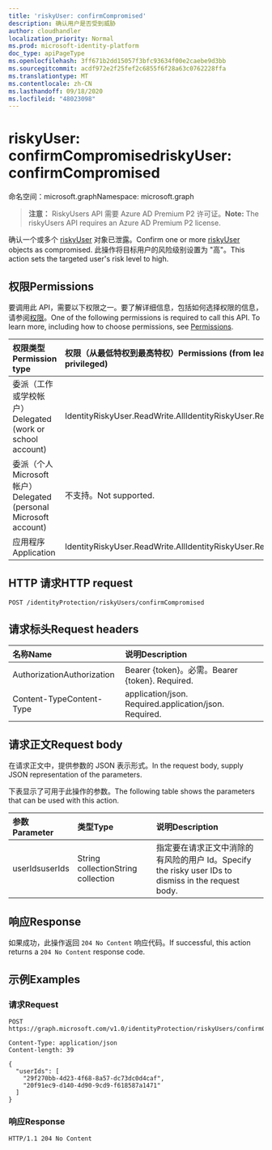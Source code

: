```yaml
---
title: 'riskyUser: confirmCompromised'
description: 确认用户是否受到威胁
author: cloudhandler
localization_priority: Normal
ms.prod: microsoft-identity-platform
doc_type: apiPageType
ms.openlocfilehash: 3ff671b2dd15057f3bfc93634f00e2caebe9d3bb
ms.sourcegitcommit: acdf972e2f25fef2c6855f6f28a63c0762228ffa
ms.translationtype: MT
ms.contentlocale: zh-CN
ms.lasthandoff: 09/18/2020
ms.locfileid: "48023098"
---
```

# <a name="riskyuser-confirmcompromised"></a><span data-ttu-id="87db6-103">riskyUser: confirmCompromised</span><span class="sxs-lookup"><span data-stu-id="87db6-103">riskyUser: confirmCompromised</span></span>
<span data-ttu-id="87db6-104">命名空间：microsoft.graph</span><span class="sxs-lookup"><span data-stu-id="87db6-104">Namespace: microsoft.graph</span></span>

><span data-ttu-id="87db6-105">**注意：** RiskyUsers API 需要 Azure AD Premium P2 许可证。</span><span class="sxs-lookup"><span data-stu-id="87db6-105">**Note:** The riskyUsers API requires an Azure AD Premium P2 license.</span></span>

<span data-ttu-id="87db6-106">确认一个或多个 [riskyUser](../resources/riskyuser.md) 对象已泄露。</span><span class="sxs-lookup"><span data-stu-id="87db6-106">Confirm one or more [riskyUser](../resources/riskyuser.md) objects as compromised.</span></span> <span data-ttu-id="87db6-107">此操作将目标用户的风险级别设置为 "高"。</span><span class="sxs-lookup"><span data-stu-id="87db6-107">This action sets the targeted user's risk level to high.</span></span>

## <a name="permissions"></a><span data-ttu-id="87db6-108">权限</span><span class="sxs-lookup"><span data-stu-id="87db6-108">Permissions</span></span>
<span data-ttu-id="87db6-p102">要调用此 API，需要以下权限之一。要了解详细信息，包括如何选择权限的信息，请参阅[权限](/graph/permissions_reference)。</span><span class="sxs-lookup"><span data-stu-id="87db6-p102">One of the following permissions is required to call this API. To learn more, including how to choose permissions, see [Permissions](/graph/permissions_reference).</span></span>

|<span data-ttu-id="87db6-111">权限类型</span><span class="sxs-lookup"><span data-stu-id="87db6-111">Permission type</span></span>      | <span data-ttu-id="87db6-112">权限（从最低特权到最高特权）</span><span class="sxs-lookup"><span data-stu-id="87db6-112">Permissions (from least to most privileged)</span></span>              |
|:--------------------|:---------------------------------------------------------|
|<span data-ttu-id="87db6-113">委派（工作或学校帐户）</span><span class="sxs-lookup"><span data-stu-id="87db6-113">Delegated (work or school account)</span></span> | <span data-ttu-id="87db6-114">IdentityRiskyUser.ReadWrite.All</span><span class="sxs-lookup"><span data-stu-id="87db6-114">IdentityRiskyUser.ReadWrite.All</span></span>    |
|<span data-ttu-id="87db6-115">委派（个人 Microsoft 帐户）</span><span class="sxs-lookup"><span data-stu-id="87db6-115">Delegated (personal Microsoft account)</span></span> | <span data-ttu-id="87db6-116">不支持。</span><span class="sxs-lookup"><span data-stu-id="87db6-116">Not supported.</span></span>    |
|<span data-ttu-id="87db6-117">应用程序</span><span class="sxs-lookup"><span data-stu-id="87db6-117">Application</span></span> | <span data-ttu-id="87db6-118">IdentityRiskyUser.ReadWrite.All</span><span class="sxs-lookup"><span data-stu-id="87db6-118">IdentityRiskyUser.ReadWrite.All</span></span> |

## <a name="http-request"></a><span data-ttu-id="87db6-119">HTTP 请求</span><span class="sxs-lookup"><span data-stu-id="87db6-119">HTTP request</span></span>

<!-- {
  "blockType": "ignored"
}
-->
``` http
POST /identityProtection/riskyUsers/confirmCompromised
```

## <a name="request-headers"></a><span data-ttu-id="87db6-120">请求标头</span><span class="sxs-lookup"><span data-stu-id="87db6-120">Request headers</span></span>
|<span data-ttu-id="87db6-121">名称</span><span class="sxs-lookup"><span data-stu-id="87db6-121">Name</span></span>|<span data-ttu-id="87db6-122">说明</span><span class="sxs-lookup"><span data-stu-id="87db6-122">Description</span></span>|
|:---|:---|
|<span data-ttu-id="87db6-123">Authorization</span><span class="sxs-lookup"><span data-stu-id="87db6-123">Authorization</span></span>|<span data-ttu-id="87db6-p103">Bearer {token}。必需。</span><span class="sxs-lookup"><span data-stu-id="87db6-p103">Bearer {token}. Required.</span></span>|
|<span data-ttu-id="87db6-126">Content-Type</span><span class="sxs-lookup"><span data-stu-id="87db6-126">Content-Type</span></span>|<span data-ttu-id="87db6-p104">application/json. Required.</span><span class="sxs-lookup"><span data-stu-id="87db6-p104">application/json. Required.</span></span>|

## <a name="request-body"></a><span data-ttu-id="87db6-129">请求正文</span><span class="sxs-lookup"><span data-stu-id="87db6-129">Request body</span></span>
<span data-ttu-id="87db6-130">在请求正文中，提供参数的 JSON 表示形式。</span><span class="sxs-lookup"><span data-stu-id="87db6-130">In the request body, supply JSON representation of the parameters.</span></span>

<span data-ttu-id="87db6-131">下表显示了可用于此操作的参数。</span><span class="sxs-lookup"><span data-stu-id="87db6-131">The following table shows the parameters that can be used with this action.</span></span>

|<span data-ttu-id="87db6-132">参数</span><span class="sxs-lookup"><span data-stu-id="87db6-132">Parameter</span></span>|<span data-ttu-id="87db6-133">类型</span><span class="sxs-lookup"><span data-stu-id="87db6-133">Type</span></span>|<span data-ttu-id="87db6-134">说明</span><span class="sxs-lookup"><span data-stu-id="87db6-134">Description</span></span>|
|:---|:---|:---|
|<span data-ttu-id="87db6-135">userIds</span><span class="sxs-lookup"><span data-stu-id="87db6-135">userIds</span></span>|<span data-ttu-id="87db6-136">String collection</span><span class="sxs-lookup"><span data-stu-id="87db6-136">String collection</span></span>|<span data-ttu-id="87db6-137">指定要在请求正文中消除的有风险的用户 Id。</span><span class="sxs-lookup"><span data-stu-id="87db6-137">Specify the risky user IDs to dismiss in the request body.</span></span>|



## <a name="response"></a><span data-ttu-id="87db6-138">响应</span><span class="sxs-lookup"><span data-stu-id="87db6-138">Response</span></span>

<span data-ttu-id="87db6-139">如果成功，此操作返回 `204 No Content` 响应代码。</span><span class="sxs-lookup"><span data-stu-id="87db6-139">If successful, this action returns a `204 No Content` response code.</span></span>

## <a name="examples"></a><span data-ttu-id="87db6-140">示例</span><span class="sxs-lookup"><span data-stu-id="87db6-140">Examples</span></span>

### <a name="request"></a><span data-ttu-id="87db6-141">请求</span><span class="sxs-lookup"><span data-stu-id="87db6-141">Request</span></span>
<!-- {
  "blockType": "request",
  "name": "riskyuser_confirmcompromised"
}
-->
``` http
POST https://graph.microsoft.com/v1.0/identityProtection/riskyUsers/confirmCompromised

Content-Type: application/json
Content-length: 39

{
  "userIds": [
    "29f270bb-4d23-4f68-8a57-dc73dc0d4caf",
    "20f91ec9-d140-4d90-9cd9-f618587a1471"
  ]
}
```


### <a name="response"></a><span data-ttu-id="87db6-142">响应</span><span class="sxs-lookup"><span data-stu-id="87db6-142">Response</span></span>

<!-- {
  "blockType": "response",
  "truncated": true
}
-->
``` http
HTTP/1.1 204 No Content
```


